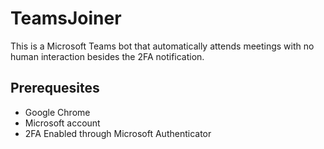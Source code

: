 # TeamsJoiner

This is a Microsoft Teams bot that automatically attends meetings with no human interaction besides the 2FA notification.

## Prerequesites

- Google Chrome
- Microsoft account
- 2FA Enabled through Microsoft Authenticator
